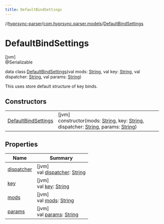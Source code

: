 ```yaml
---
title: DefaultBindSettings
---
```

//[hyprsync-parser](../../../index.html)/[com.hyprsync.parser.models](../index.html)/[DefaultBindSettings](index.html)



# DefaultBindSettings



[jvm]\
@Serializable



data class [DefaultBindSettings](index.html)(val mods: [String](https://kotlinlang.org/api/core/kotlin-stdlib/kotlin/-string/index.html), val key: [String](https://kotlinlang.org/api/core/kotlin-stdlib/kotlin/-string/index.html), val dispatcher: [String](https://kotlinlang.org/api/core/kotlin-stdlib/kotlin/-string/index.html), val params: [String](https://kotlinlang.org/api/core/kotlin-stdlib/kotlin/-string/index.html))

This uses store default structure of key binds.



## Constructors


| | |
|---|---|
| [DefaultBindSettings](-default-bind-settings.html) | [jvm]<br>constructor(mods: [String](https://kotlinlang.org/api/core/kotlin-stdlib/kotlin/-string/index.html), key: [String](https://kotlinlang.org/api/core/kotlin-stdlib/kotlin/-string/index.html), dispatcher: [String](https://kotlinlang.org/api/core/kotlin-stdlib/kotlin/-string/index.html), params: [String](https://kotlinlang.org/api/core/kotlin-stdlib/kotlin/-string/index.html)) |


## Properties


| Name | Summary |
|---|---|
| [dispatcher](dispatcher.html) | [jvm]<br>val [dispatcher](dispatcher.html): [String](https://kotlinlang.org/api/core/kotlin-stdlib/kotlin/-string/index.html) |
| [key](key.html) | [jvm]<br>val [key](key.html): [String](https://kotlinlang.org/api/core/kotlin-stdlib/kotlin/-string/index.html) |
| [mods](mods.html) | [jvm]<br>val [mods](mods.html): [String](https://kotlinlang.org/api/core/kotlin-stdlib/kotlin/-string/index.html) |
| [params](params.html) | [jvm]<br>val [params](params.html): [String](https://kotlinlang.org/api/core/kotlin-stdlib/kotlin/-string/index.html) |
